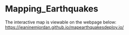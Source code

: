 # Mapping_Earthquakes
 

The interactive map is viewable on the webpage below:
https://jeaninemjordan.github.io/mapearthquakesdeploy.io/


